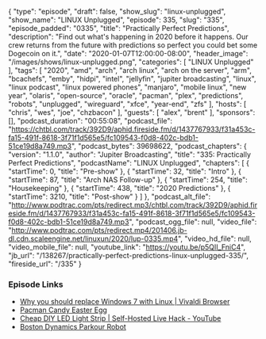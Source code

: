 {
  "type": "episode",
  "draft": false,
  "show_slug": "linux-unplugged",
  "show_name": "LINUX Unplugged",
  "episode": 335,
  "slug": "335",
  "episode_padded": "0335",
  "title": "Practically Perfect Predictions",
  "description": "Find out what's happening in 2020 before it happens. Our crew returns from the future with predictions so perfect you could bet some Dogecoin on it.",
  "date": "2020-01-07T12:00:00-08:00",
  "header_image": "/images/shows/linux-unplugged.png",
  "categories": [
    "LINUX Unplugged"
  ],
  "tags": [
    "2020",
    "amd",
    "arch",
    "arch linux",
    "arch on the server",
    "arm",
    "bcachefs",
    "emby",
    "hidpi",
    "intel",
    "jellyfin",
    "jupiter broadcasting",
    "linux",
    "linux podcast",
    "linux powered phones",
    "manjaro",
    "mobile linux",
    "new year",
    "olaris",
    "open-source",
    "oracle",
    "pacman",
    "plex",
    "predictions",
    "robots",
    "unplugged",
    "wireguard",
    "xfce",
    "year-end",
    "zfs"
  ],
  "hosts": [
    "chris",
    "wes",
    "joe",
    "chzbacon"
  ],
  "guests": [
    "alex",
    "brent"
  ],
  "sponsors": [],
  "podcast_duration": "00:55:08",
  "podcast_file": "https://chtbl.com/track/392D9/aphid.fireside.fm/d/1437767933/f31a453c-fa15-491f-8618-3f71f1d565e5/fc109543-f0d8-402c-bdb1-51ce19d8a749.mp3",
  "podcast_bytes": 39698622,
  "podcast_chapters": {
    "version": "1.1.0",
    "author": "Jupiter Broadcasting",
    "title": "335: Practically Perfect Predictions",
    "podcastName": "LINUX Unplugged",
    "chapters": [
      {
        "startTime": 0,
        "title": "Pre-show"
      },
      {
        "startTime": 32,
        "title": "Intro"
      },
      {
        "startTime": 87,
        "title": "Arch NAS Follow-up"
      },
      {
        "startTime": 254,
        "title": "Housekeeping"
      },
      {
        "startTime": 438,
        "title": "2020 Predictions"
      },
      {
        "startTime": 3210,
        "title": "Post-show"
      }
    ]
  },
  "podcast_alt_file": "http://www.podtrac.com/pts/redirect.mp3/chtbl.com/track/392D9/aphid.fireside.fm/d/1437767933/f31a453c-fa15-491f-8618-3f71f1d565e5/fc109543-f0d8-402c-bdb1-51ce19d8a749.mp3",
  "podcast_ogg_file": null,
  "video_file": "http://www.podtrac.com/pts/redirect.mp4/201406.jb-dl.cdn.scaleengine.net/linuxun/2020/lup-0335.mp4",
  "video_hd_file": null,
  "video_mobile_file": null,
  "youtube_link": "https://youtu.be/p5QII_FniC4",
  "jb_url": "/138267/practically-perfect-predictions-linux-unplugged-335/",
  "fireside_url": "/335"
}


### Episode Links

  * [Why you should replace Windows 7 with Linux | Vivaldi Browser](https://vivaldi.com/blog/replace-windows-7-with-linux/ "Why you should replace Windows 7 with Linux | Vivaldi Browser")
  * [Pacman Candy Easter Egg](https://www.reddit.com/r/archlinux/comments/6r8lk0/i_love_candydo_you/ "Pacman Candy Easter Egg")
  * [Cheap DIY LED Light Strip | Self-Hosted Live Hack - YouTube](https://www.youtube.com/watch?v=aQyigSkcjMQ "Cheap DIY LED Light Strip | Self-Hosted Live Hack - YouTube")
  * [Boston Dynamics Parkour Robot](https://www.youtube.com/watch?v=_sBBaNYex3E "Boston Dynamics Parkour Robot")


